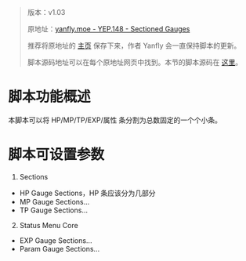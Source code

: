 > 版本：v1.03
>
> 原地址：[yanfly.moe - YEP.148 - Sectioned Gauges](http://yanfly.moe/2017/07/21/yep-148-sectioned-gauges-rpg-maker-mv/)
> 
> 推荐将原地址的 [主页](http://yanfly.moe/yep/) 保存下来，作者 Yanfly 会一直保持脚本的更新。
> 
> 脚本源码地址可以在每个原地址网页中找到。本节的脚本源码在 [这里](https://www.dropbox.com/s/le3hukmp547188p/YEP_SectionedGauges.js?dl=0)。

# 脚本功能概述

本脚本可以将 HP/MP/TP/EXP/属性 条分割为总数固定的一个个小条。

# 脚本可设置参数

1. Sections

- HP Gauge Sections，HP 条应该分为几部分
- MP Gauge Sections...
- TP Gauge Sections...

2. Status Menu Core

- EXP Gauge Sections...
- Param Gauge Sections...
